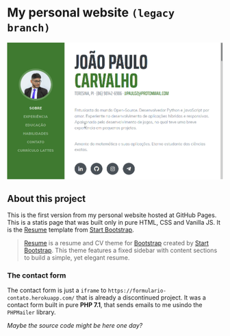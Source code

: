 # My personal website `(legacy branch)`

![](./preview.gif)

## About this project

This is the first version from my personal website hosted at GitHub Pages. This is a statis page that was built only in pure HTML, CSS and Vanilla JS. It is the [Resume](https://startbootstrap.com/template-overviews/resume/) template from [Start Bootstrap](http://startbootstrap.com/).

> [Resume](https://startbootstrap.com/template-overviews/resume/) is a resume and CV theme for [Bootstrap](http://getbootstrap.com/) created by [Start Bootstrap](http://startbootstrap.com/). This theme features a fixed sidebar with content sections to build a simple, yet elegant resume.

### The contact form

The contact form is just a `iframe` to `https://formulario-contato.herokuapp.com/` that is already  a discontinued project. It was a contact form built in pure **PHP 7.1**, that sends emails to me usindo the `PHPMailer` library.

*Maybe the source code might be here one day?*
